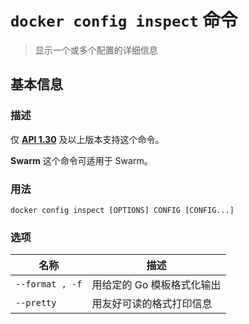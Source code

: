 # `docker config inspect` 命令

> 显示一个或多个配置的详细信息

## 基本信息

### 描述

仅 [**API 1.30**](https://docs.docker.com/engine/api/v1.30/) 及以上版本支持这个命令。

**Swarm** 这个命令可适用于 Swarm。

### 用法

```
docker config inspect [OPTIONS] CONFIG [CONFIG...]
```

### 选项

| 名称 | 描述 |
| --------------- | ------- |
| `--format , -f` | 用给定的 Go 模板格式化输出 |
| `--pretty` | 用友好可读的格式打印信息 |
